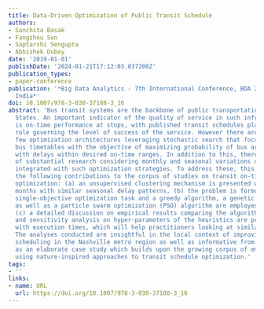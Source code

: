 ```yaml
---
title: Data-Driven Optimization of Public Transit Schedule
authors:
- Sanchita Basak
- Fangzhou Sun
- Saptarshi Sengupta
- Abhishek Dubey
date: '2019-01-01'
publishDate: '2024-01-21T17:12:03.037200Z'
publication_types:
- paper-conference
publication: '*Big Data Analytics - 7th International Conference, BDA 2019, Ahmedabad,
  India*'
doi: 10.1007/978-3-030-37188-3_16
abstract: 'Bus transit systems are the backbone of public transportation in the United
  States. An important indicator of the quality of service in such infrastructures
  is on-time performance at stops, with published transit schedules playing an integral
  role governing the level of success of the service. However there are relatively
  few optimization architectures leveraging stochastic search that focus on optimizing
  bus timetables with the objective of maximizing probability of bus arrivals at timepoints
  with delays within desired on-time ranges. In addition to this, there is a lack
  of substantial research considering monthly and seasonal variations of delay patterns
  integrated with such optimization strategies. To address these, this paper makes
  the following contributions to the corpus of studies on transit on-time performance
  optimization: (a) an unsupervised clustering mechanism is presented which groups
  months with similar seasonal delay patterns, (b) the problem is formulated as a
  single-objective optimization task and a greedy algorithm, a genetic algorithm (GA)
  as well as a particle swarm optimization (PSO) algorithm are employed to solve it,
  (c) a detailed discussion on empirical results comparing the algorithms are provided
  and sensitivity analysis on hyper-parameters of the heuristics are presented along
  with execution times, which will help practitioners looking at similar problems.
  The analyses conducted are insightful in the local context of improving public transit
  scheduling in the Nashville metro region as well as informative from a global perspective
  as an elaborate case study which builds upon the growing corpus of empirical studies
  using nature-inspired approaches to transit schedule optimization.'
tags:
- ''
links:
- name: URL
  url: https://doi.org/10.1007/978-3-030-37188-3_16
---
```

